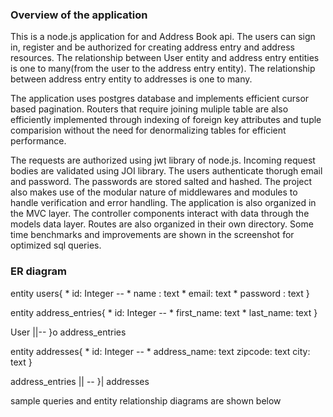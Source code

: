 ### Overview of the application
This is a node.js application for and Address Book api. The users can sign in, register and be authorized for creating address entry and address resources. The relationship between User entity and address entry entities is one to many(from the user to the address entry entity). The relationship between address entry entity to addresses is one to many.  

The application uses postgres database and implements efficient cursor based pagination. Routers that require joining muliple table are also efficiently implemented through indexing of foreign key attributes and tuple comparision without the need for denormalizing tables for efficient performance.

The requests are authorized using jwt library of node.js. Incoming request bodies are validated using JOI library. The users authenticate thorugh email and password. The passwords are stored salted and hashed. The project also makes use of the modular nature of middlewares and modules to handle verification and error handling.  The application is also organized in the MVC layer. The controller components interact with data through the models data layer. Routes are also organized in their own directory. Some time benchmarks and improvements are shown in the screenshot for optimized sql queries. 

### ER diagram
entity users{
    * id: Integer
    --
    * name : text
    * email: text
    * password : text
}

entity address_entries{
    * id: Integer
    --
    * first_name: text
    * last_name: text
}

User ||-- }o address_entries  

entity addresses{
    * id: Integer
    --
    * address_name: text
    zipcode: text
    city: text
}

address_entries || -- }| addresses



sample queries and entity relationship diagrams are shown below
